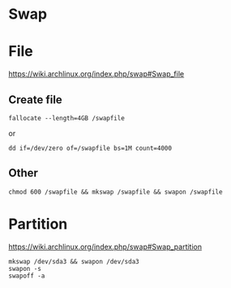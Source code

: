 <!-- -*- coding: utf-8; -*- -->

Swap
====

File
====

<https://wiki.archlinux.org/index.php/swap#Swap_file>

Create file
-----------

    fallocate --length=4GB /swapfile

or

    dd if=/dev/zero of=/swapfile bs=1M count=4000

Other
-----

    chmod 600 /swapfile && mkswap /swapfile && swapon /swapfile

Partition
=========

<https://wiki.archlinux.org/index.php/swap#Swap_partition>

    mkswap /dev/sda3 && swapon /dev/sda3
    swapon -s
    swapoff -a
